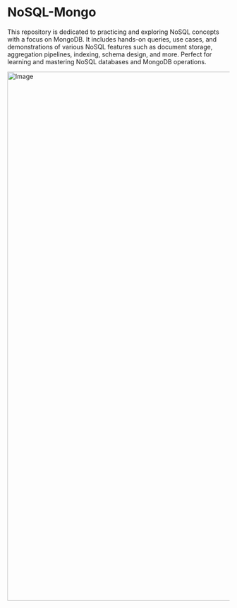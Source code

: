 # NoSQL-Mongo
This repository is dedicated to practicing and exploring NoSQL concepts with a focus on MongoDB. It includes hands-on queries, use cases, and demonstrations of various NoSQL features such as document storage, aggregation pipelines, indexing, schema design, and more. Perfect for learning and mastering NoSQL databases and MongoDB operations. 


<img width="1200" alt="Image" src="https://github.com/user-attachments/assets/588b0a5f-218c-40fc-9f49-cdf9f9f81c65" />
